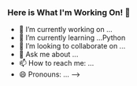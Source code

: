 ### Here is What I'm Working On! 👋

<!--
**Irek-Korpusik/Irek-Korpusik** is a ✨ _special_ ✨ repository because its `README.md` (this file) appears on your GitHub profile.

<!--<h3 align="center">
![image](https://user-images.githubusercontent.com/6764957/87082196-3418a980-c25d-11ea-9987-0d9787d54100.png)
</h3> -->

- 🔭 I’m currently working on ...
- 🌱 I’m currently learning ...Python
- 👯 I’m looking to collaborate on ...
- 💬 Ask me about ...
- 📫 How to reach me: ...
- 😄 Pronouns: ...
-->
